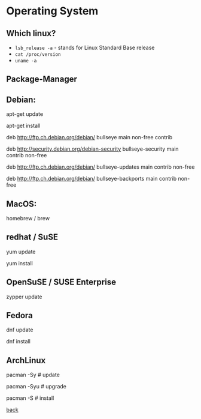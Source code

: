 Operating System
================

Which linux?
------------

* `lsb_release -a` - stands for Linux Standard Base release
* `cat /proc/version`
* `uname -a`

Package-Manager
---------------

## Debian:

apt-get update

apt-get install <package>

deb http://ftp.ch.debian.org/debian/ bullseye main non-free contrib

deb http://security.debian.org/debian-security bullseye-security main contrib non-free

deb http://ftp.ch.debian.org/debian/ bullseye-updates main contrib non-free

deb http://ftp.ch.debian.org/debian/ bullseye-backports main contrib non-free

## MacOS:

homebrew / brew

## redhat / SuSE

yum update

yum install <package>

## OpenSuSE / SUSE Enterprise

zypper update

## Fedora

dnf update

dnf install <package>

## ArchLinux

pacman -Sy		# update

pacman -Syu		# upgrade

pacman -S <package>	# install

[back](../)

